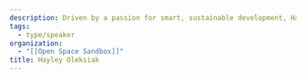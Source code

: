 ```yaml
---
description: Driven by a passion for smart, sustainable development, Hayley Oleksiak is a Senior Analyst at James Lima Planning + Development, creating urban solutions from site-specific to regional scales. Inspired by her childhood love of SimCity, she founded Open Space Sandbox (https://www.openspacesandbox.com/) to develop gamified citizen engagement tools that empower communities to design equitable and vibrant open spaces.
tags:
  - type/speaker
organization:
  - "[[Open Space Sandbox]]"
title: Hayley Oleksiak
---
```

